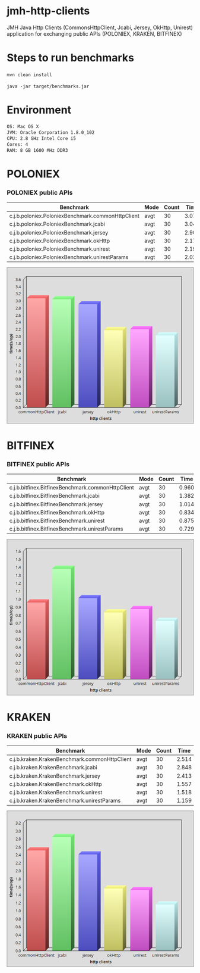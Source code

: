 # jmh-http-clients

JMH Java Http Clients (CommonsHttpClient, Jcabi, Jersey, OkHttp, Unirest) application for exchanging public APIs (POLONIEX, KRAKEN, BITFINEX)

# Steps to run benchmarks

`mvn clean install`

`java -jar target/benchmarks.jar`

# Environment

    OS: Mac OS X
    JVM: Oracle Corporation 1.8.0_102
    CPU: 2.8 GHz Intel Core i5
    Cores: 4
    RAM: 8 GB 1600 MHz DDR3
# POLONIEX
### POLONIEX public APIs

|                Benchmark                           | Mode | Count |  Time   |   | Fault  | Units |
|----------------------------------------------------|------|-------|---------|---|--------|-------|
| c.j.b.poloniex.PoloniexBenchmark.commonHttpClient  | avgt |    30 |   3.075 | ± |  0.225 | us/op |
| c.j.b.poloniex.PoloniexBenchmark.jcabi             | avgt |    30 |   3.043 | ± |  0.242 | us/op |
| c.j.b.poloniex.PoloniexBenchmark.jersey            | avgt |    30 |   2.903 | ± |  0.198 | us/op |
| c.j.b.poloniex.PoloniexBenchmark.okHttp            | avgt |    30 |   2.171 | ± |  0.194 | us/op |
| c.j.b.poloniex.PoloniexBenchmark.unirest           | avgt |    30 |   2.198 | ± |  0.179 | us/op |
| c.j.b.poloniex.PoloniexBenchmark.unirestParams     | avgt |    30 |   2.021 | ± |  0.180 | us/op |

<p align="center">
	<img src="https://github.com/JediVision-Software/jedi-benchmarks/blob/master/jmh-http-clients/img/Poloniex.png?raw=true" alt=""/>
</p>

# BITFINEX
### BITFINEX public APIs

|                Benchmark                           | Mode | Count |  Time   |   | Fault  | Units |
|----------------------------------------------------|------|-------|---------|---|--------|-------|
| c.j.b.bitfinex.BitfinexBenchmark.commonHttpClient  | avgt |    30 |   0.960 | ± |  0.379 | us/op |
| c.j.b.bitfinex.BitfinexBenchmark.jcabi             | avgt |    30 |   1.382 | ± |  1.034 | us/op |
| c.j.b.bitfinex.BitfinexBenchmark.jersey            | avgt |    30 |   1.014 | ± |  0.206 | us/op |
| c.j.b.bitfinex.BitfinexBenchmark.okHttp            | avgt |    30 |   0.834 | ± |  0.351 | us/op |
| c.j.b.bitfinex.BitfinexBenchmark.unirest           | avgt |    30 |   0.875 | ± |  0.527 | us/op |
| c.j.b.bitfinex.BitfinexBenchmark.unirestParams     | avgt |    30 |   0.729 | ± |  0.232 | us/op |

<p align="center">
	<img src="https://github.com/JediVision-Software/jedi-benchmarks/blob/master/jmh-http-clients/img/Bitfinex.png?raw=true" alt=""/>
</p>

# KRAKEN
### KRAKEN public APIs

|                Benchmark                       | Mode | Count |  Time   |   | Fault  | Units |
|------------------------------------------------|------|-------|---------|---|--------|-------|
| c.j.b.kraken.KrakenBenchmark.commonHttpClient  | avgt |    30 |   2.514 | ± |  0.535 | us/op |
| c.j.b.kraken.KrakenBenchmark.jcabi             | avgt |    30 |   2.848 | ± |  0.758 | us/op |
| c.j.b.kraken.KrakenBenchmark.jersey            | avgt |    30 |   2.413 | ± |  0.548 | us/op |
| c.j.b.kraken.KrakenBenchmark.okHttp            | avgt |    30 |   1.557 | ± |  0.417 | us/op |
| c.j.b.kraken.KrakenBenchmark.unirest           | avgt |    30 |   1.518 | ± |  0.568 | us/op |
| c.j.b.kraken.KrakenBenchmark.unirestParams     | avgt |    30 |   1.159 | ± |  0.604 | us/op |

<p align="center">
	<img src="https://github.com/JediVision-Software/jedi-benchmarks/blob/master/jmh-http-clients/img/Kraken.png?raw=true" alt=""/>
</p>